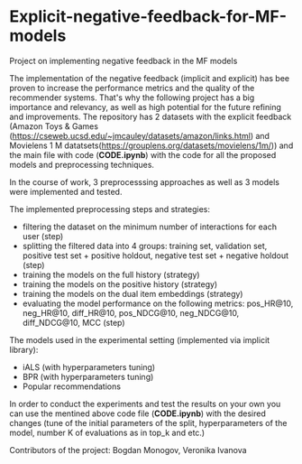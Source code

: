 # Explicit-negative-feedback-for-MF-models
Project on implementing negative feedback in the MF models

The implementation of the negative feedback (implicit and explicit) has bee proven to increase the performance metrics and the quality of the recommender systems. That's why the following project has a big importance and relevancy, as well as high potential for the future refining and improvements. The repository has 2 datasets with the explicit feedback (Amazon Toys & Games (https://cseweb.ucsd.edu/~jmcauley/datasets/amazon/links.html) and Movielens 1 M datatsets(https://grouplens.org/datasets/movielens/1m/)) and the main file with code (**CODE.ipynb**) with the code for all the proposed models and preprocessing techniques. 

In the course of work, 3 preprocesssing approaches as well as 3 models were implemented and tested.

The implemented preprocessing steps and strategies:
- filtering the dataset on the minimum number of interactions for each user (step)
- splitting the filtered data into 4 groups: training set, validation set, positive test set + positive holdout, negative test set + negative holdout (step)
- training the models on the full history (strategy)
- training the models on the positive history (strategy)
- training the models on the dual item embeddings (strategy)
- evaluating the model performance on the following metrics: pos_HR@10, neg_HR@10, diff_HR@10, pos_NDCG@10, neg_NDCG@10, diff_NDCG@10, MCC (step)

The models used in the experimental setting (implemented via implicit library):
- iALS (with hyperparameters tuning)
- BPR (with hyperparameters tuning)
- Popular recommendations

In order to conduct the experiments and test the results on your own you can use the mentined above code file (**CODE.ipynb**) with the desired changes (tune of the initial parameters of the split, hyperparameters of the model, number K of evaluations as in top_k and etc.)

Contributors of the project: Bogdan Monogov, Veronika Ivanova
